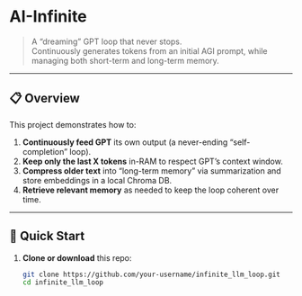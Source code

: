 # AI-Infinite

> A “dreaming” GPT loop that never stops.  
> Continuously generates tokens from an initial AGI prompt, while managing both short-term and long-term memory.

---

## 📋 Overview

This project demonstrates how to:
1. **Continuously feed GPT** its own output (a never-ending “self-completion” loop).
2. **Keep only the last X tokens** in-⁠RAM to respect GPT’s context window.
3. **Compress older text** into “long-term memory” via summarization and store embeddings in a local Chroma DB.
4. **Retrieve relevant memory** as needed to keep the loop coherent over time.

---

## 🚀 Quick Start

1. **Clone or download** this repo:

   ```bash
   git clone https://github.com/your-username/infinite_llm_loop.git
   cd infinite_llm_loop

